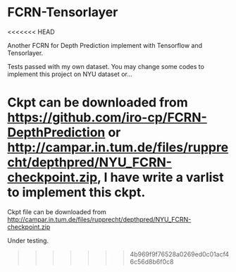 # FCRN-Tensorlayer
<<<<<<< HEAD

Another FCRN for Depth Prediction implement with Tensorflow and Tensorlayer.

Tests passed with my own dataset. You may change some codes to implement this project on NYU dataset or...

Ckpt can be downloaded from https://github.com/iro-cp/FCRN-DepthPrediction or http://campar.in.tum.de/files/rupprecht/depthpred/NYU_FCRN-checkpoint.zip, I have write a varlist to implement this ckpt.
=======
Ckpt file can be downloaded from http://campar.in.tum.de/files/rupprecht/depthpred/NYU_FCRN-checkpoint.zip

Under testing.
>>>>>>> 4b969f9f76528a0269ed0c01acf46c56d8b6f0c8
